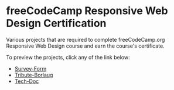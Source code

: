 # freeCodeCamp Responsive Web Design Certification
Various projects that are required to complete freeCodeCamp.org Responsive Web Design course and earn the course's certificate.

To preview the projects, click any of the link below:
- [Survey-Form](https://codepen.io/aftex2/pen/rNvyvEw)
- [Tribute-Borlaug](https://codepen.io/aftex2/pen/KKRWewg)
- [Tech-Doc](https://codepen.io/aftex2/pen/PoepawM)
